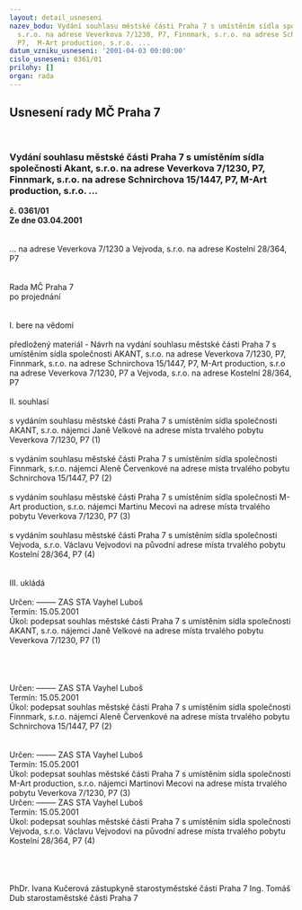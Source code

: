 ```yaml
---
layout: detail_usneseni
nazev_bodu: Vydání souhlasu městské části Praha 7 s umístěním sídla společnosti Akant,
  s.r.o. na adrese Veverkova 7/1230, P7, Finnmark, s.r.o. na adrese Schnirchova 15/1447,
  P7,  M-Art production, s.r.o. ...
datum_vzniku_usneseni: '2001-04-03 00:00:00'
cislo_usneseni: 0361/01
prilohy: []
organ: rada
---
```

<div id="ucUsn_pList" class="usn">
	<span><h2>Usnesení rady MČ Praha 7 </h2>
<br></span><div class="standBody">
<span><h3>Vydání souhlasu městské části Praha 7 s umístěním sídla společnosti Akant, s.r.o. na adrese Veverkova 7/1230, P7, Finnmark, s.r.o. na adrese Schnirchova 15/1447, P7,  M-Art production, s.r.o. ...</h3></span><div class="center">
		<strong>č. 0361/01</strong><br>
	</div>
<div class="center">
		<strong>Ze dne 03.04.2001</strong><br><br>
	</div>
<br>... na adrese Veverkova 7/1230 a Vejvoda, s.r.o. na adrese Kostelní 28/364, P7<br><br><br>Rada MČ Praha 7<br>po projednání<br><br><br>I.	bere na vědomí<br><br> předložený materiál - Návrh na vydání souhlasu městské části Praha 7 s umístěním sídla společnosti AKANT, s.r.o. na adrese Veverkova 7/1230, P7, Finnmark, s.r.o. na adrese Schnirchova 15/1447, P7, M-Art production, s.r.o na adrese Veverkova 7/1230, P7 a  Vejvoda, s.r.o. na adrese Kostelní 28/364, P7<br><br>II.	souhlasí <br><br>s vydáním souhlasu městské části Praha 7 s umístěním sídla společnosti AKANT, s.r.o. nájemci Janě Velkové na adrese místa trvalého pobytu Veverkova 7/1230, P7 (1)         <br><br>s vydáním souhlasu městské části Praha 7 s umístěním sídla společnosti Finnmark, s.r.o. nájemci Aleně Červenkové na adrese místa trvalého pobytu Schnirchova 15/1447, P7 (2)<br><br>s vydáním souhlasu městské části Praha 7 s umístěním sídla společnosti  M-Art production, s.r.o. nájemci Martinu Mecovi na adrese místa trvalého pobytu Veverkova 7/1230, P7 (3)<br><br>s vydáním souhlasu městské části Praha 7 s umístěním sídla společnosti Vejvoda, s.r.o. Václavu Vejvodovi na původní adrese místa trvalého pobytu Kostelní 28/364, P7 (4)<br><br><br>III.	ukládá <br><br> Určen:	–––––	ZAS STA Vayhel Luboš<br>Termín: 15.05.2001<br>Úkol:	podepsat souhlas městské části Praha 7 s umístěním sídla společnosti AKANT, s.r.o. nájemci Janě Velkové na adrese místa trvalého pobytu Veverkova 7/1230, P7 (1)           <br> <br><br><br><br> Určen:	–––––	ZAS STA Vayhel Luboš<br>Termín: 15.05.2001<br>Úkol:	podepsat souhlas městské části Praha 7 s umístěním sídla společnosti Finnmark, s.r.o. nájemci Aleně Červenkové na adrese místa trvalého pobytu Schnirchova 15/1447, P7 (2)<br> <br><br> Určen:	–––––	ZAS STA Vayhel Luboš<br>Termín: 15.05.2001<br>Úkol:	podepsat souhlas městské části Praha 7 s umístěním sídla společnosti M-Art production, s.r.o. nájemci Martinovi Mecovi na adrese místa trvalého pobytu Veverkova 7/1230, P7 (3)<br>  Určen:	–––––	ZAS STA Vayhel Luboš<br>Termín: 15.05.2001<br>Úkol:	podepsat souhlas městské části Praha 7 s umístěním sídla společnosti Vejvoda, s.r.o. Václavu Vejvodovi na původní adrese místa trvalého pobytu Kostelní 28/364, P7 (4)<br> <br> <br><br> 	<br>PhDr. Ivana Kučerová zástupkyně starostyměstské části Praha 7	Ing. Tomáš Dub starostaměstské části Praha 7<br>	<br><br>
</div>
</div>